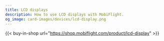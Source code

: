 ```yaml
---
title: LCD displays
description: How to use LCD displays with MobiFlight.
og_image: card-images/devices/lcd-display.png
---
```


{{< buy-in-shop url="https://shop.mobiflight.com/product/lcd-display" >}}
